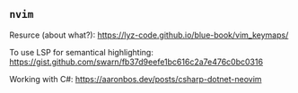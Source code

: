 ## `nvim`

Resurce (about what?): <https://lyz-code.github.io/blue-book/vim_keymaps/>

To use LSP for semantical highlighting: <https://gist.github.com/swarn/fb37d9eefe1bc616c2a7e476c0bc0316>

Working with C#: <https://aaronbos.dev/posts/csharp-dotnet-neovim>
